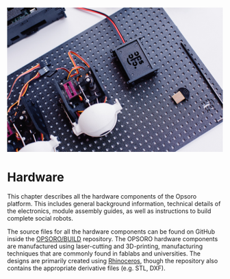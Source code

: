 ![](/assets/OPSORO_WEB-20.jpg)

# Hardware
This chapter describes all the hardware components of the Opsoro platform.
This includes general background information, technical details of the
electronics, module assembly guides, as well as instructions to build complete
social robots.

The source files for all the hardware components can be found on GitHub inside
the [OPSORO/BUILD](https://github.com/opsoro/build) repository. The OPSORO
hardware components are manufactured using laser-cutting and 3D-printing,
manufacturing techniques that are commonly found in fablabs and universities.
The designs are primarily created using [Rhinoceros](http://www.rhino3d.com),
though the repository also contains the appropriate derivative files
(e.g. STL, DXF).
